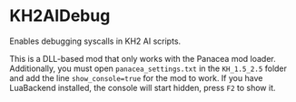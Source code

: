 # KH2AIDebug
Enables debugging syscalls in KH2 AI scripts.

This is a DLL-based mod that only works with the Panacea mod loader. Additionally, you must open `panacea_settings.txt` in the `KH_1.5_2.5` folder and add the line `show_console=true` for the mod to work. If you have LuaBackend installed, the console will start hidden, press `F2` to show it.
